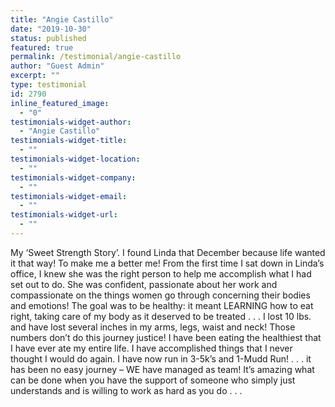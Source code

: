 ```yaml
---
title: "Angie Castillo"
date: "2019-10-30"
status: published
featured: true
permalink: /testimonial/angie-castillo
author: "Guest Admin"
excerpt: ""
type: testimonial
id: 2790
inline_featured_image:
  - "0"
testimonials-widget-author:
  - "Angie Castillo"
testimonials-widget-title:
  - ""
testimonials-widget-location:
  - ""
testimonials-widget-company:
  - ""
testimonials-widget-email:
  - ""
testimonials-widget-url:
  - ""
---
```


My ‘Sweet Strength Story’. I found Linda that December because life wanted it that way! To make me a better me! From the first time I sat down in Linda’s office, I knew she was the right person to help me accomplish what I had set out to do. She was confident, passionate about her work and compassionate on the things women go through concerning their bodies and emotions! The goal was to be healthy: it meant LEARNING how to eat right, taking care of my body as it deserved to be treated . . . I lost 10 lbs. and have lost several inches in my arms, legs, waist and neck! Those numbers don’t do this journey justice! I have been eating the healthiest that I have ever ate my entire life. I have accomplished things that I never thought I would do again. I have now run in 3-5k’s and 1-Mudd Run! . . . it has been no easy journey – WE have managed as team! It’s amazing what can be done when you have the support of someone who simply just understands and is willing to work as hard as you do . . .
